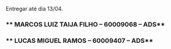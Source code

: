 Entregar até dia 13/04.

### ** MARCOS LUIZ TAIJA FILHO – 60009068 – ADS**  
### ** LUCAS MIGUEL RAMOS – 60009407 – ADS**
